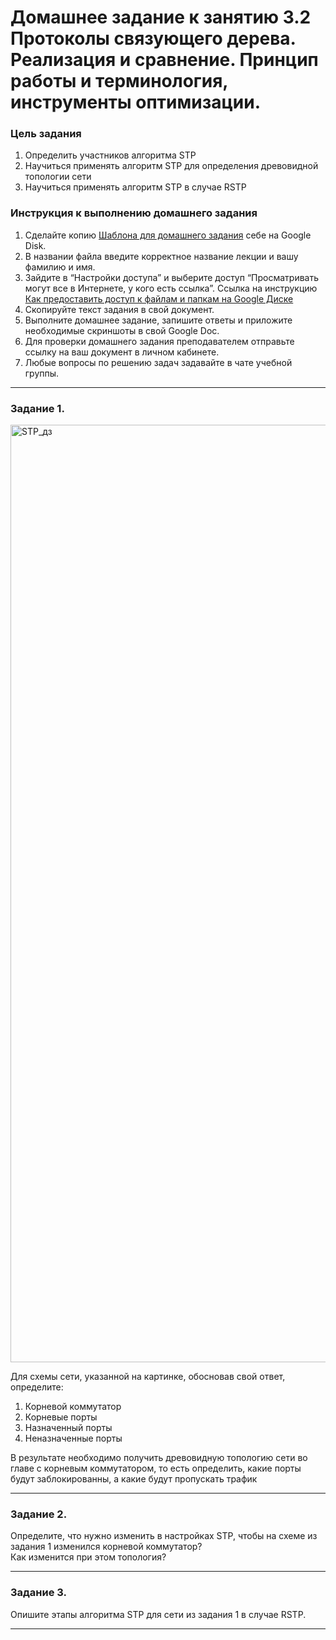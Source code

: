# Домашнее задание к занятию 3.2 Протоколы связующего дерева. Реализация и сравнение. Принцип работы и терминология, инструменты оптимизации.

### Цель задания

1) Определить участников алгоритма STP
2) Научиться применять алгоритм STP для определения древовидной топологии сети
3) Научиться применять алгоритм STP в случае RSTP


### Инструкция к выполнению домашнего задания

1. Сделайте копию [Шаблона для домашнего задания](https://docs.google.com/document/d/1youKpKm_JrC0UzDyUslIZW2E2bIv5OVlm_TQDvH5Pvs/edit) себе на Google Disk.
2. В названии файла введите корректное название лекции и вашу фамилию и имя.
3. Зайдите в “Настройки доступа” и выберите доступ “Просматривать могут все в Интернете, у кого есть ссылка”.
 Ссылка на инструкцию [Как предоставить доступ к файлам и папкам на Google Диске](https://support.google.com/docs/answer/2494822?hl=ru&co=GENIE.Platform%3DDesktop)
5. Скопируйте текст задания в свой документ.
6. Выполните домашнее задание, запишите ответы и приложите необходимые скриншоты в свой Google Doc.
7. Для проверки домашнего задания преподавателем отправьте ссылку на ваш документ в личном кабинете.
8. Любые вопросы по решению задач задавайте в чате учебной группы.

------

### Задание 1.

<img width="1500" alt="STP_дз" src="https://user-images.githubusercontent.com/40097402/150199623-53fb042c-38ac-42ec-b3f7-4194e6b83bc0.png">

Для схемы сети, указанной на картинке, обосновав свой ответ, определите:
1) Корневой коммутатор
2) Корневые порты
3) Назначенный порты
4) Неназначенные порты  

В результате необходимо получить древовидную топологию сети во главе с корневым коммутатором, то есть определить, какие порты будут заблокированны, а какие будут пропускать трафик  





---

### Задание 2.

Определите, что нужно изменить в настройках STP, чтобы на схеме из задания 1 изменился корневой коммутатор?  
Как изменится при этом топология?

---

### Задание 3.

Опишите этапы алгоритма STP для сети из задания 1 в случае RSTP.


---


